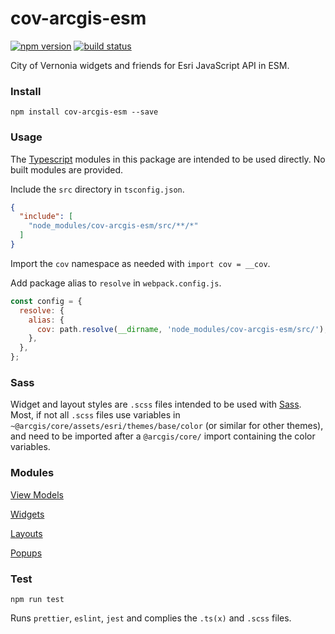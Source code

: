 # cov-arcgis-esm

[![npm version][npm-img]][npm-url]
[![build status][travis-img]][travis-url]

[npm-img]: https://img.shields.io/npm/v/cov-arcgis-esm.svg?style=flat-square&color=success
[npm-url]: https://www.npmjs.com/package/cov-arcgis-esm
[travis-img]: https://img.shields.io/travis/CityOfVernonia/cov-arcgis-esm/main.svg?style=flat-square
[travis-url]: https://travis-ci.com/CityOfVernonia/cov-arcgis-esm

City of Vernonia widgets and friends for Esri JavaScript API in ESM.

### Install

```shell
npm install cov-arcgis-esm --save
```

### Usage

The [Typescript](https://www.typescriptlang.org/) modules in this package are intended to be used directly. No built modules are provided.

Include the `src` directory in `tsconfig.json`.

```json
{
  "include": [
    "node_modules/cov-arcgis-esm/src/**/*"
  ]
}
```

Import the `cov` namespace as needed with `import cov = __cov`.

Add package alias to `resolve` in `webpack.config.js`.

```javascript
const config = {
  resolve: {
    alias: {
      cov: path.resolve(__dirname, 'node_modules/cov-arcgis-esm/src/'),
    },
  },
};
```

### Sass

Widget and layout styles are `.scss` files intended to be used with [Sass](https://sass-lang.com/). Most, if not all `.scss` files use variables in `~@arcgis/core/assets/esri/themes/base/color` (or similar for other themes), and need to be imported after a `@arcgis/core/` import containing the color variables.

### Modules

[View Models](./src/viewModels/)

[Widgets](./src/widgets/)

[Layouts](./src/layouts/)

[Popups](./src/popups/)

### Test

```shell
npm run test
```

Runs `prettier`, `eslint`, `jest` and complies the `.ts(x)` and `.scss` files.
